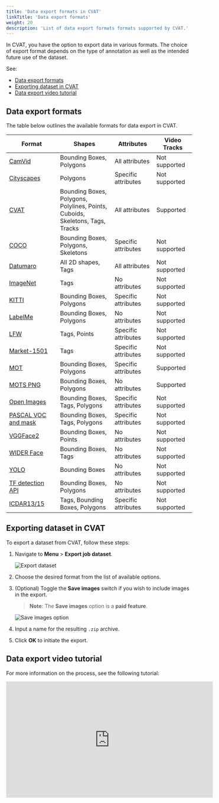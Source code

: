 ```yaml
---
title: 'Data export formats in CVAT'
linkTitle: 'Data export formats'
weight: 20
description: 'List of data export formats formats supported by CVAT.'
---
```


In CVAT, you have the option to export data in various formats.
The choice of export format depends on the type of annotation as
well as the intended future use of the dataset.

See:

- [Data export formats](#data-export-formats)
- [Exporting dataset in CVAT](#exporting-dataset-in-cvat)
- [Data export video tutorial](#data-export-video-tutorial)

## Data export formats

The table below outlines the available formats for data export in CVAT.

<!--lint disable maximum-line-length-->

| Format                              | Shapes                                                                                | Attributes          | Video Tracks  |
| ----------------------------------- | ------------------------------------------------------------------------------------- | ------------------- | ------------- |
| [CamVid](format-camvid)             | Bounding Boxes, Polygons                                                              | All attributes      | Not supported |
| [Cityscapes](format-cityscapes)     | Polygons                                                                              | Specific attributes | Not supported |
| [CVAT](format-cvat)                 | Bounding Boxes, Polygons, <br>Polylines, Points, Cuboids, <br>Skeletons, Tags, Tracks | All attributes      | Supported     |
| [COCO](format-coco)                 | Bounding Boxes, Polygons, <br> Skeletons                                              | Specific attributes | Not supported |
| [Datumaro](format-datumaro)         | All 2D shapes, Tags                                                                   | All attributes      | Not supported |
| [ImageNet](format-imagenet)         | Tags                                                                                  | No attributes       | Not supported |
| [KITTI](format-kitti)               | Bounding Boxes, Polygons                                                              | Specific attributes | Not supported |
| [LabelMe](format-labelme)           | Bounding Boxes, Polygons                                                              | No attributes       | Not supported |
| [LFW](format-lfw)                   | Tags, Points                                                                          | Specific attributes | Not supported |
| [Market-1501](format-market1501)    | Tags                                                                                  | Specific attributes | Not supported |
| [MOT](format-mot)                   | Bounding Boxes, Polygons                                                              | Specific attributes | Supported     |
| [MOTS PNG](format-mots)             | Bounding Boxes, Polygons                                                              | No attributes       | Supported     |
| [Open Images](format-openimages)    | Bounding Boxes, Tags, Polygons                                                        | Specific attributes | Not supported |
| [PASCAL VOC and mask](format-voc)   | Bounding Boxes, Tags, Polygons                                                        | Specific attributes | Not supported |
| [VGGFace2](format-vggface2)         | Bounding Boxes, Points                                                                | No attributes       | Not supported |
| [WIDER Face](format-widerface)      | Bounding Boxes, Tags                                                                  | No attributes       | Not supported |
| [YOLO](format-yolo)                 | Bounding Boxes                                                                        | No attributes       | Not supported |
| [TF detection API](format-tfrecord) | Bounding Boxes, Polygons                                                              | No attributes       | Not supported |
| [ICDAR13/15](format-icdar)          | Tags, Bounding Boxes, Polygons                                                        | Specific attributes | Not supported |

<!--lint enable maximum-line-length-->

## Exporting dataset in CVAT

To export a dataset from CVAT, follow these steps:

1. Navigate to **Menu** > **Export job dataset**.

   ![Export dataset](/images/export_data.png)

2. Choose the desired format from the list of available options.

3. (Optional) Toggle the **Save images** switch if you wish to include images in the export.

   > **Note**: The **Save images** option is a **paid feature**.

   ![Save images option](/images/export_data_01.png)

4. Input a name for the resulting `.zip` archive.

5. Click **OK** to initiate the export.

## Data export video tutorial

For more information on the process, see the following tutorial:

<!--lint disable maximum-line-length-->

<iframe width="560" height="315" src="https://www.youtube.com/embed/gzjVpVV9orE?si=2tiBIqts8nk_byTH" title="YouTube video player" frameborder="0" allow="accelerometer; autoplay; clipboard-write; encrypted-media; gyroscope; picture-in-picture; web-share" allowfullscreen></iframe>

<!--lint enable maximum-line-length-->
